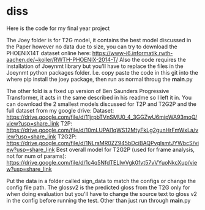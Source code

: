 # diss

Here is the code for my final year project

The Joey folder is for T2G model, it contains the best model discussed in the Paper however no data due to size, you can try to download the PHOENIX14T dataset online here: https://www-i6.informatik.rwth-aachen.de/~koller/RWTH-PHOENIX-2014-T/
Also the code requires the installation of Joeynmt library but you'll have to replace the files in the Joeynmt python packages folder. I.e. copy paste the code in this git into the where pip install the joey package, then run as normal throug the __main__.py


The other fold is a fixed up version of Ben Saunders Progressive Transformer, it acts in the same described in his readme so I left it in. You can download the 2 smallest models discussed for T2P and T2G2P and the full dataset from my google drive: 
Dataset: https://drive.google.com/file/d/11jrpbTVnSMU0_4_3GGZwU6mipWA93moQ/view?usp=share_link
T2P: https://drive.google.com/file/d/10mLUPAI1qWS12MtyFkLg2gunHrFmWxLa/view?usp=share_link
T2G2P: https://drive.google.com/file/d/1NLrsMR0ZZ945bDciBAQPvgIsmtJYWbcS/view?usp=share_link
Best overall model for T2G2P (used for frame analysis, not for num of params): https://drive.google.com/file/d/1c4q5NfdTELIwVgk0fvt57vVYuoNkcXup/view?usp=share_link

Put the data in a folder called sign_data to match the configs or change the config file path. The glossv2 is the predicted gloss from the T2G only for when doing evaluation but you'll have to change the source text to gloss v2 in the config before running the test. Other than just run through __main__.py
